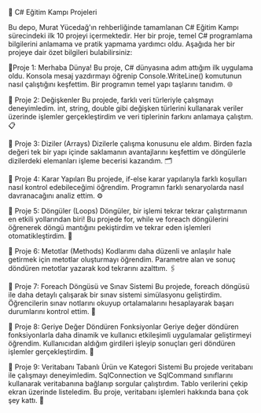 ﻿🎉 C# Eğitim Kampı Projeleri

Bu depo, Murat Yücedağ'ın rehberliğinde tamamlanan C# Eğitim Kampı sürecindeki ilk 10 projeyi içermektedir. Her bir proje, temel C# programlama bilgilerini anlamama ve pratik yapmama yardımcı oldu. Aşağıda her bir projeye dair özet bilgileri bulabilirsiniz:

📍Proje 1: Merhaba Dünya!
Bu proje, C# dünyasına adım attığım ilk uygulama oldu. Konsola mesaj yazdırmayı öğrenip Console.WriteLine() komutunun nasıl çalıştığını keşfettim. Bir programın temel yapı taşlarını tanıdım. 🌐

📍 Proje 2: Değişkenler
Bu projede, farklı veri türleriyle çalışmayı deneyimledim. int, string, double gibi değişken türlerini kullanarak veriler üzerinde işlemler gerçekleştirdim ve veri tiplerinin farkını anlamaya çalıştım. 📋

📍 Proje 3: Diziler (Arrays)
Dizilerle çalışma konusunu ele aldım. Birden fazla değeri tek bir yapı içinde saklamanın avantajlarını keşfettim ve döngülerle dizilerdeki elemanları işleme becerisi kazandım. 🗂️

📍 Proje 4: Karar Yapıları
Bu projede, if-else karar yapılarıyla farklı koşulları nasıl kontrol edebileceğimi öğrendim. Programın farklı senaryolarda nasıl davranacağını analiz ettim. ⚙️

📍 Proje 5: Döngüler (Loops)
Döngüler, bir işlemi tekrar tekrar çalıştırmanın en etkili yollarından biri! Bu projede for, while ve foreach döngülerini öğrenerek döngü mantığını pekiştirdim ve tekrar eden işlemleri otomatikleştirdim. 🔁

📍 Proje 6: Metotlar (Methods)
Kodlarımı daha düzenli ve anlaşılır hale getirmek için metotlar oluşturmayı öğrendim. Parametre alan ve sonuç döndüren metotlar yazarak kod tekrarını azalttım. 🖇️

📍 Proje 7: Foreach Döngüsü ve Sınav Sistemi
Bu projede, foreach döngüsü ile daha detaylı çalışarak bir sınav sistemi simülasyonu geliştirdim. Öğrencilerin sınav notlarını okuyup ortalamalarını hesaplayarak başarı durumlarını kontrol ettim. 📘

📍 Proje 8: Geriye Değer Döndüren Fonksiyonlar
Geriye değer döndüren fonksiyonlarla daha dinamik ve kullanıcı etkileşimli uygulamalar geliştirmeyi öğrendim. Kullanıcıdan aldığım girdileri işleyip sonuçları geri döndüren işlemler gerçekleştirdim. 🎯

📍 Proje 9: Veritabanı Tabanlı Ürün ve Kategori Sistemi
Bu projede veritabanı ile çalışmayı deneyimledim. SqlConnection ve SqlCommand sınıflarını kullanarak veritabanına bağlanıp sorgular çalıştırdım. Tablo verilerini çekip ekran üzerinde listeledim. Bu proje, veritabanı işlemleri hakkında bana çok şey kattı. 💾
